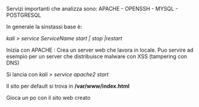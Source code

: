 
Servizi importanti che analizza sono:
APACHE - OPENSSH - MYSQL - POSTGRESQL

In generale la sinstassi base è:

*kali > service ServiceName start | stop |restart*

Inizia con APACHE :
Crea un  server web che lavora in locale. Puo servire ad esempio per un server che distribuisce malware con XSS (tampering con DNS)

Si lancia con 
*kali  > service apache2 start*

Il sito per default si trova in 
**/var/www/index.html**

Gioca un po con il sito web creato


